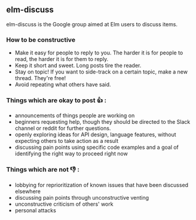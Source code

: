 ## elm-discuss

elm-discuss is the Google group aimed at Elm users to discuss items. 


### How to be constructive

- Make it easy for people to reply to you. The harder it is for people to read, the harder it is for them to reply. 
- Keep it short and sweet. Long posts tire the reader.
- Stay on topic! If you want to side-track on a certain topic, make a new thread. They're free!
- Avoid repeating what others have said. 

### Things which are okay to post :thumbsup: :

* announcements of things people are working on
* beginners requesting help, though they should be directed to the Slack channel or reddit for further questions.
* openly exploring ideas for API design, language features, without expecting others to take action as a result
* discussing pain points using specific code examples and a goal of identifying the right way to proceed right now


### Things which are not :thumbsdown: :

* lobbying for reprioritization of known issues that have been discussed elsewhere
* discussing pain points through unconstructive venting
* unconstructive criticism of others' work
* personal attacks
